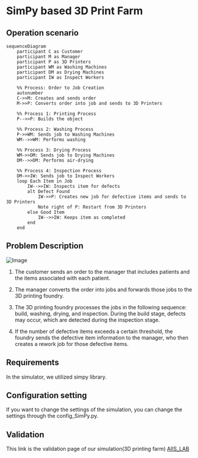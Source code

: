 # SimPy based 3D Print Farm

## Operation scenario 
```mermaid
sequenceDiagram
    participant C as Customer
    participant M as Manager
    participant P as 3D Printers
    participant WM as Washing Machines
    participant DM as Drying Machines
    participant IW as Inspect Workers

    %% Process: Order to Job Creation
    autonumber
    C->>M: Creates and sends order
    M->>P: Converts order into job and sends to 3D Printers

    %% Process 1: Printing Process
    P-->>P: Builds the object

    %% Process 2: Washing Process
    P->>WM: Sends job to Washing Machines
    WM-->>WM: Performs washing

    %% Process 3: Drying Process
    WM->>DM: Sends job to Drying Machines
    DM-->>DM: Performs air-drying

    %% Process 4: Inspection Process
    DM->>IW: Sends job to Inspect Workers
    loop Each Item in Job
        IW-->>IW: Inspects item for defects
        alt Defect Found
            IW->>P: Creates new job for defective items and sends to 3D Printers
            Note right of P: Restart from 3D Printers
        else Good Item
            IW-->>IW: Keeps item as completed
        end
    end
```
## Problem Description
![Image](https://github.com/user-attachments/assets/903d572e-80ad-4a1c-b73f-1909d570003c)
1. The customer sends an order to the manager that includes patients and the items associated with each patient.

2. The manager converts the order into jobs and forwards those jobs to the 3D printing foundry.

3. The 3D printing foundry processes the jobs in the following sequence: build, washing, drying, and inspection. During the build stage, defects may occur, which are detected during the inspection stage.

4. If the number of defective items exceeds a certain threshold, the foundry sends the defective item information to the manager, who then creates a rework job for those defective items.

## Requirements
In the simulator, we utilized simpy library.

## Configuration setting
If you want to change the settings of the simulation, you can change the settings through the config_SimPy.py.

## Validation
This link is the validation page of our simulation(3D printing farm) [AIIS_LAB](https://www.notion.so/aiis/3D-printing-farm-professor-version-1bda689291af802093b8c2a052b6b1f8)